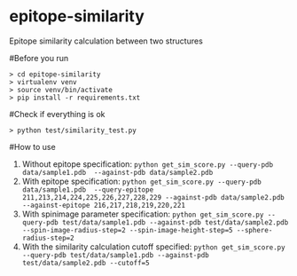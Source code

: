 epitope-similarity
==================

Epitope similarity calculation between two structures

#Before you run

```
> cd epitope-similarity
> virtualenv venv
> source venv/bin/activate
> pip install -r requirements.txt
```

#Check if everything is ok

`> python test/similarity_test.py`

	
#How to use

1. Without epitope specification: `python get_sim_score.py --query-pdb data/sample1.pdb  --against-pdb data/sample2.pdb`
2. With epitope specification: `python get_sim_score.py --query-pdb data/sample1.pdb  --query-epitope 211,213,214,224,225,226,227,228,229 --against-pdb data/sample2.pdb --against-epitope 216,217,218,219,220,221`
3. With spinimage parameter specification: `python get_sim_score.py --query-pdb test/data/sample1.pdb --against-pdb test/data/sample2.pdb  --spin-image-radius-step=2 --spin-image-height-step=5 --sphere-radius-step=2`
4. With the similarity calculation cutoff specified: `python get_sim_score.py --query-pdb test/data/sample1.pdb --against-pdb test/data/sample2.pdb --cutoff=5`
